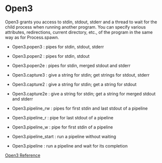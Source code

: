# Open3

Open3 grants you access to stdin, stdout, stderr and a thread to wait for the
child process when running another program. You can specify various
attributes, redirections, current directory, etc., of the program in the same
way as for Process.spawn.

*   Open3.popen3 : pipes for stdin, stdout, stderr
*   Open3.popen2 : pipes for stdin, stdout
*   Open3.popen2e : pipes for stdin, merged stdout and stderr
*   Open3.capture3 : give a string for stdin; get strings for stdout, stderr
*   Open3.capture2 : give a string for stdin; get a string for stdout
*   Open3.capture2e : give a string for stdin; get a string for merged stdout
    and stderr

*   Open3.pipeline_rw : pipes for first stdin and last stdout of a pipeline
*   Open3.pipeline_r : pipe for last stdout of a pipeline
*   Open3.pipeline_w : pipe for first stdin of a pipeline
*   Open3.pipeline_start : run a pipeline without waiting
*   Open3.pipeline : run a pipeline and wait for its completion


[Open3 Reference](https://ruby-doc.org/stdlib-2.5.0/libdoc/open3/rdoc/Open3.html)
